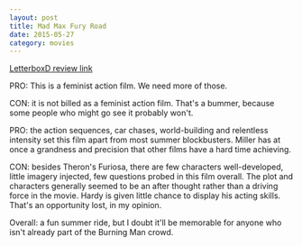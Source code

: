 ```yaml
---
layout: post
title: Mad Max Fury Road 
date: 2015-05-27
category: movies
---
```

 
[LetterboxD review link](http://letterboxd.com/samarthbhaskar/film/mad-max-fury-road/)

PRO: This is a feminist action film. We need more of those.

CON: it is not billed as a feminist action film. That's a bummer, because some people who might go see it probably won't.

PRO: the action sequences, car chases, world-building and relentless intensity set this film apart from most summer blockbusters. Miller has at once a grandness and precision that other films have a hard time achieving.

CON: besides Theron's Furiosa, there are few characters well-developed, little imagery injected, few questions probed in this film overall. The plot and characters generally seemed to be an after thought rather than a driving force in the movie. Hardy is given little chance to display his acting skills. That's an opportunity lost, in my opinion.

Overall: a fun summer ride, but I doubt it'll be memorable for anyone who isn't already part of the Burning Man crowd.
